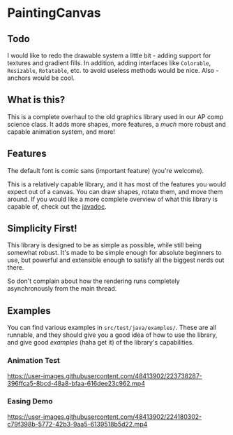 # PaintingCanvas

## Todo

I would like to redo the drawable system a little bit - adding support for textures and gradient fills.
In addition, adding interfaces like `Colorable`, `Resizable`, `Rotatable`, etc. to avoid useless methods would be nice.
Also - anchors would be cool.

## What is this?

This is a complete overhaul to the old graphics library used in our AP comp science class. It adds more shapes, more
features, a *much* more robust and capable animation system, and more!

## Features

The default font is comic sans (important feature) (you're welcome).

This is a relatively capable library, and it has most of the features you would expect out of a canvas. You can draw
shapes, rotate them, and move them around. If you would like a more complete overview of what this library is capable
of, check out the [javadoc].

## Simplicity First!

This library is designed to be as simple as possible, while still being somewhat robust. It's made to be simple enough
for absolute beginners to use, but powerful and extensible enough to satisfy all the biggest nerds out there.

So don't complain about how the rendering runs completely asynchronously from the main thread.

## Examples

You can find various examples in `src/test/java/examples/`. These are all runnable, and they should give you a good idea
of how to use the library, and give good *examples* (haha get it) of the library's capabilities.

### Animation Test

https://user-images.githubusercontent.com/48413902/223738287-396ffca5-8bcd-48a8-bfaa-616dee23c962.mp4

### Easing Demo

https://user-images.githubusercontent.com/48413902/224180302-c79f398b-5772-42b3-9aa5-6139518b5d22.mp4

[javadoc]: https://aspiringlich.github.io/PaintingCanvas/paintingcanvas/package-summary.html